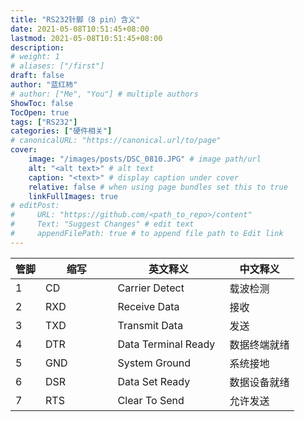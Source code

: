 ```yaml
---
title: "RS232针脚（8 pin）含义"
date: 2021-05-08T10:51:45+08:00
lastmod: 2021-05-08T10:51:45+08:00
description:
# weight: 1
# aliases: ["/first"]
draft: false
author: "蓝红柿"
# author: ["Me", "You"] # multiple authors
ShowToc: false
TocOpen: true
tags: ["RS232"]
categories: ["硬件相关"]
# canonicalURL: "https://canonical.url/to/page"
cover:
    image: "/images/posts/DSC_0810.JPG" # image path/url
    alt: "<alt text>" # alt text
    caption: "<text>" # display caption under cover
    relative: false # when using page bundles set this to true
    linkFullImages: true
# editPost:
#     URL: "https://github.com/<path_to_repo>/content"
#     Text: "Suggest Changes" # edit text
#     appendFilePath: true # to append file path to Edit link
---
```

| 管脚 | 缩写 | 英文释义 | 中文释义 | 
| --- | --- | --- | --- |
|1  | CD |Carrier Detect|载波检测 |
|2　| RXD | Receive Data　　　　|接收|
|3　| TXD　　　　| Transmit Data　　　|发送|
|4　| DTR　　　　|Data Terminal Ready|数据终端就绪|
|5　| GND　　　　|System Ground　|系统接地|
|6　| DSR　　　　|Data Set Ready|数据设备就绪|
|7　| RTS　　　　|Clear To Send|允许发送|